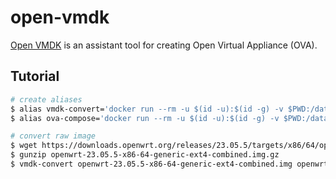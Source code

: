 open-vmdk
=========

[Open VMDK][1] is an assistant tool for creating Open Virtual Appliance (OVA).

## Tutorial

```bash
# create aliases
$ alias vmdk-convert='docker run --rm -u $(id -u):$(id -g) -v $PWD:/data -w /data vimagick/open-vmdk vmdk-convert'
$ alias ova-compose='docker run --rm -u $(id -u):$(id -g) -v $PWD:/data -w /data vimagick/open-vmdk ova-compose'

# convert raw image
$ wget https://downloads.openwrt.org/releases/23.05.5/targets/x86/64/openwrt-23.05.5-x86-64-generic-ext4-combined.img.gz
$ gunzip openwrt-23.05.5-x86-64-generic-ext4-combined.img.gz
$ vmdk-convert openwrt-23.05.5-x86-64-generic-ext4-combined.img openwrt-23.05.5-x86-64-generic-ext4-combined.vmdk
```

[1]: https://github.com/vmware/open-vmdk
